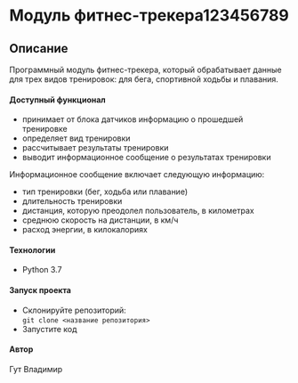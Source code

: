 # Модуль фитнес-трекера123456789

## Описание

Программный модуль фитнес-трекера, который обрабатывает данные для трех видов тренировок: для бега, спортивной ходьбы и плавания.

#### Доступный функционал

- принимает от блока датчиков информацию о прошедшей тренировке
- определяет вид тренировки
- рассчитывает результаты тренировки
- выводит информационное сообщение о результатах тренировки

Информационное сообщение включает следующую информацию:
- тип тренировки (бег, ходьба или плавание)
- длительность тренировки
- дистанция, которую преодолел пользователь, в километрах
- среднюю скорость на дистанции, в км/ч
- расход энергии, в килокалориях

#### Технологии

- Python 3.7

#### Запуск проекта

- Склонируйте репозиторий:  
``` git clone <название репозитория> ``` 
- Запустите код

#### Автор

Гут Владимир
